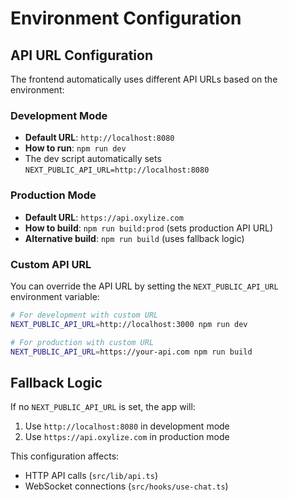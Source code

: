 # Environment Configuration

## API URL Configuration

The frontend automatically uses different API URLs based on the environment:

### Development Mode
- **Default URL**: `http://localhost:8080`
- **How to run**: `npm run dev`
- The dev script automatically sets `NEXT_PUBLIC_API_URL=http://localhost:8080`

### Production Mode
- **Default URL**: `https://api.oxylize.com`
- **How to build**: `npm run build:prod` (sets production API URL)
- **Alternative build**: `npm run build` (uses fallback logic)

### Custom API URL
You can override the API URL by setting the `NEXT_PUBLIC_API_URL` environment variable:

```bash
# For development with custom URL
NEXT_PUBLIC_API_URL=http://localhost:3000 npm run dev

# For production with custom URL  
NEXT_PUBLIC_API_URL=https://your-api.com npm run build
```

## Fallback Logic
If no `NEXT_PUBLIC_API_URL` is set, the app will:
1. Use `http://localhost:8080` in development mode
2. Use `https://api.oxylize.com` in production mode

This configuration affects:
- HTTP API calls (`src/lib/api.ts`)
- WebSocket connections (`src/hooks/use-chat.ts`)
